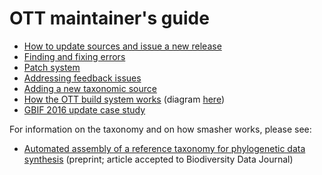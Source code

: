 # OTT maintainer's guide

* [How to update sources and issue a new release](new-release.md)
* [Finding and fixing errors](errors.md)
* [Patch system](patch.md)
* [Addressing feedback issues](feedback.md)
* [Adding a new taxonomic source](new-source.md)
* [How the OTT build system works](build-system.md) (diagram [here](ott-management-design.svg))
* [GBIF 2016 update case study](gbif-2016-case-study.md)


For information on the taxonomy and on how smasher works, please see:

* [Automated assembly of a reference taxonomy for phylogenetic data synthesis](https://doi.org/10.1101/116418) (preprint; article accepted to Biodiversity Data Journal)
